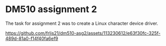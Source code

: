 # DM510 assignment 2

The task for assignment 2 was to create a Linux character device driver.

https://github.com/frlis21/dm510-asg2/assets/113230612/e63f30fc-325f-489d-81a0-f14f40fa6ef9
